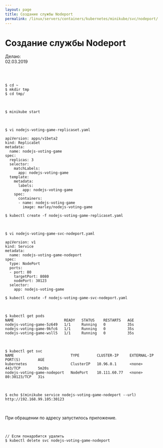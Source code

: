 ```yaml
---
layout: page
title: Создание службы Nodeport
permalink: /linux/servers/containers/kubernetes/minikube/svc/nodeport/
---
```


# Создание службы Nodeport

Делаю:  
02.03.2019

<br/>

<br/>

    $ cd ~
    $ mkdir tmp
    $ cd tmp/

<br/>

    $ minikube start

<br/>

    $ vi nodejs-voting-game-replicaset.yaml

```
apiVersion: apps/v1beta2
kind: ReplicaSet
metadata:
  name: nodejs-voting-game
spec:
  replicas: 3
  selector:
    matchLabels:
      app: nodejs-voting-game
  template:
    metadata:
      labels:
        app: nodejs-voting-game
    spec:
      containers:
      - name: nodejs-voting-game
        image: marley/nodejs-voting-game
```

    $ kubectl create -f nodejs-voting-game-replicaset.yaml

<br/>

    $ vi nodejs-voting-game-svc-nodeport.yaml

```
apiVersion: v1
kind: Service
metadata:
  name: nodejs-voting-game-nodeport
spec:
  type: NodePort
  ports:
  - port: 80
    targetPort: 8080
    nodePort: 30123
  selector:
    app: nodejs-voting-game
```

    $ kubectl create -f nodejs-voting-game-svc-nodeport.yaml

<br/>

    $ kubectl get pods
    NAME                       READY   STATUS    RESTARTS   AGE
    nodejs-voting-game-5z649   1/1     Running   0          35s
    nodejs-voting-game-9kfc6   1/1     Running   0          35s
    nodejs-voting-game-wsll5   1/1     Running   0          35s

<br/>

    $ kubectl get svc
    NAME                          TYPE        CLUSTER-IP     EXTERNAL-IP   PORT(S)        AGE
    kubernetes                    ClusterIP   10.96.0.1      <none>        443/TCP        5m20s
    nodejs-voting-game-nodeport   NodePort    10.111.60.77   <none>        80:30123/TCP   31s

<br/>

    $ echo $(minikube service nodejs-voting-game-nodeport --url)
    http://192.168.99.105:30123

<br/>

При обращении по адресу запустилось приложение.

<br/>

    // Если понадобится удалить
    $ kubectl delete svc nodejs-voting-game-nodeport

